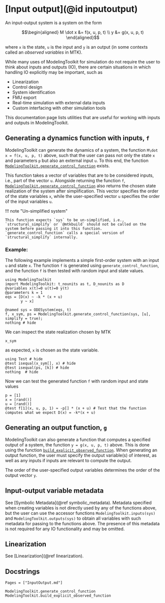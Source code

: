 # [Input output](@id inputoutput)

An input-output system is a system on the form

```math
\begin{aligned}
M \dot x &= f(x, u, p, t) \\
y &= g(x, u, p, t)
\end{aligned}
```

where ``x`` is the state, ``u`` is the input and ``y`` is an output (in some contexts called an _observed variables_ in MTK).

While many uses of ModelingToolkit for simulation do not require the user to think about inputs and outputs (IO), there are certain situations in which handling IO explicitly may be important, such as

  - Linearization
  - Control design
  - System identification
  - FMU export
  - Real-time simulation with external data inputs
  - Custom interfacing with other simulation tools

This documentation page lists utilities that are useful for working with inputs and outputs in ModelingToolkit.

## Generating a dynamics function with inputs, ``f``

ModelingToolkit can generate the dynamics of a system, the function ``M\dot x = f(x, u, p, t)`` above, such that the user can pass not only the state ``x`` and parameters ``p`` but also an external input ``u``. To this end, the function [`ModelingToolkit.generate_control_function`](@ref) exists.

This function takes a vector of variables that are to be considered inputs, i.e., part of the vector ``u``. Alongside returning the function ``f``, [`ModelingToolkit.generate_control_function`](@ref) also returns the chosen state realization of the system after simplification. This vector specifies the order of the state variables ``x``, while the user-specified vector `u` specifies the order of the input variables ``u``.

!!! note "Un-simplified system"
    
    This function expects `sys` to be un-simplified, i.e., `structural_simplify` or `@mtkbuild` should not be called on the system before passing it into this function. `generate_control_function` calls a special version of `structural_simplify` internally.

### Example:

The following example implements a simple first-order system with an input `u` and state `x`. The function `f` is generated using `generate_control_function`, and the function `f` is then tested with random input and state values.

```@example inputoutput
using ModelingToolkit
import ModelingToolkit: t_nounits as t, D_nounits as D
@variables x(t)=0 u(t)=0 y(t)
@parameters k = 1
eqs = [D(x) ~ -k * (x + u)
       y ~ x]

@named sys = ODESystem(eqs, t)
f, x_sym, ps = ModelingToolkit.generate_control_function(sys, [u], simplify = true);
nothing # hide
```

We can inspect the state realization chosen by MTK

```@example inputoutput
x_sym
```

as expected, `x` is chosen as the state variable.

```@example inputoutput
using Test # hide
@test isequal(x_sym[], x) # hide
@test isequal(ps, [k]) # hide
nothing  # hide
```

Now we can test the generated function `f` with random input and state values

```@example inputoutput
p = [1]
x = [rand()]
u = [rand()]
@test f[1](x, u, p, 1) ≈ -p[] * (x + u) # Test that the function computes what we expect D(x) = -k*(x + u)
```

## Generating an output function, ``g``

ModelingToolkit can also generate a function that computes a specified output of a system, the function ``y = g(x, u, p, t)`` above. This is done using the function [`build_explicit_observed_function`](@ref). When generating an output function, the user must specify the output variable(s) of interest, as well as any inputs if inputs are relevant to compute the output.

The order of the user-specified output variables determines the order of the output vector ``y``.

## Input-output variable metadata

See [Symbolic Metadata](@ref symbolic_metadata). Metadata specified when creating variables is not directly used by any of the functions above, but the user can use the accessor functions `ModelingToolkit.inputs(sys)` and `ModelingToolkit.outputs(sys)` to obtain all variables with such metadata for passing to the functions above. The presence of this metadata is not required for any IO functionality and may be omitted.

## Linearization

See [Linearization](@ref linearization).

## Docstrings

```@index
Pages = ["InputOutput.md"]
```

```@docs
ModelingToolkit.generate_control_function
ModelingToolkit.build_explicit_observed_function
```
